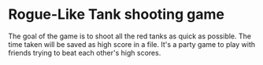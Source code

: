 # Rogue-Like Tank shooting game

The goal of the game is to shoot all the red tanks as quick as possible.
The time taken will be saved as high score in a file.
It's a party game to play with friends trying to beat each other's high scores.
